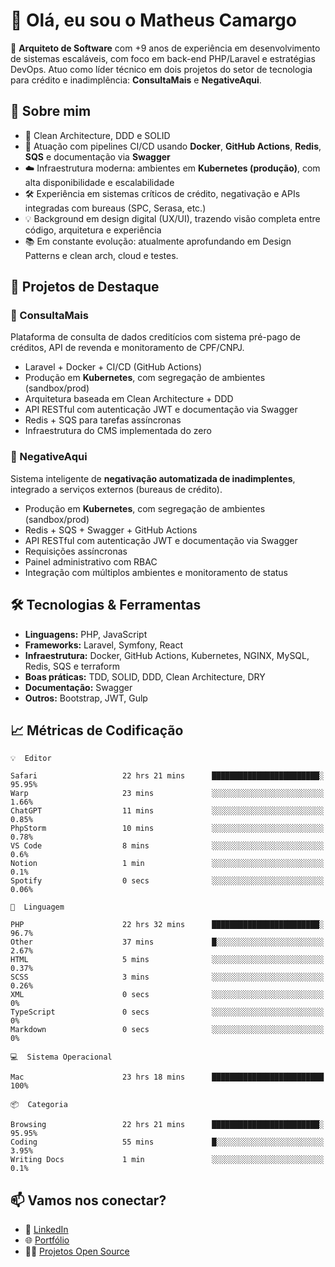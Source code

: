 # 👋 Olá, eu sou o Matheus Camargo

🎯 **Arquiteto de Software** com +9 anos de experiência em desenvolvimento de sistemas escaláveis, com foco em back-end PHP/Laravel e estratégias DevOps. Atuo como líder técnico em dois projetos do setor de tecnologia para crédito e inadimplência: **ConsultaMais** e **NegativeAqui**.

## 🧠 Sobre mim

- 🚀 Clean Architecture, DDD e SOLID
- 🔁 Atuação com pipelines CI/CD usando **Docker**, **GitHub Actions**, **Redis**, **SQS** e documentação via **Swagger**
- ☁️ Infraestrutura moderna: ambientes em **Kubernetes (produção)**, com alta disponibilidade e escalabilidade
- 🛠️ Experiência em sistemas críticos de crédito, negativação e APIs integradas com bureaus (SPC, Serasa, etc.)
- 💡 Background em design digital (UX/UI), trazendo visão completa entre código, arquitetura e experiência
- 📚 Em constante evolução: atualmente aprofundando em Design Patterns e clean arch, cloud e testes.

## 🚧 Projetos de Destaque

### 🔹 ConsultaMais
Plataforma de consulta de dados creditícios com sistema pré-pago de créditos, API de revenda e monitoramento de CPF/CNPJ.

- Laravel + Docker + CI/CD (GitHub Actions)
- Produção em **Kubernetes**, com segregação de ambientes (sandbox/prod)
- Arquitetura baseada em Clean Architecture + DDD
- API RESTful com autenticação JWT e documentação via Swagger
- Redis + SQS para tarefas assíncronas
- Infraestrutura do CMS implementada do zero

### 🔹 NegativeAqui
Sistema inteligente de **negativação automatizada de inadimplentes**, integrado a serviços externos (bureaus de crédito).

- Produção em **Kubernetes**, com segregação de ambientes (sandbox/prod)
- Redis + SQS + Swagger + GitHub Actions
- API RESTful com autenticação JWT e documentação via Swagger
- Requisições assíncronas
- Painel administrativo com RBAC
- Integração com múltiplos ambientes e monitoramento de status

## 🛠️ Tecnologias & Ferramentas

- **Linguagens:** PHP, JavaScript
- **Frameworks:** Laravel, Symfony, React
- **Infraestrutura:** Docker, GitHub Actions, Kubernetes, NGINX, MySQL, Redis, SQS e terraform
- **Boas práticas:** TDD, SOLID, DDD, Clean Architecture, DRY
- **Documentação:** Swagger
- **Outros:** Bootstrap, JWT, Gulp

## 📈 Métricas de Codificação

```text
💡  Editor

Safari                   22 hrs 21 mins      ████████████████████████░     95.95%
Warp                     23 mins             ░░░░░░░░░░░░░░░░░░░░░░░░░      1.66%
ChatGPT                  11 mins             ░░░░░░░░░░░░░░░░░░░░░░░░░      0.85%
PhpStorm                 10 mins             ░░░░░░░░░░░░░░░░░░░░░░░░░      0.78%
VS Code                  8 mins              ░░░░░░░░░░░░░░░░░░░░░░░░░       0.6%
Notion                   1 min               ░░░░░░░░░░░░░░░░░░░░░░░░░       0.1%
Spotify                  0 secs              ░░░░░░░░░░░░░░░░░░░░░░░░░      0.06%
```
```text
💬  Linguagem

PHP                      22 hrs 32 mins      ████████████████████████░      96.7%
Other                    37 mins             █░░░░░░░░░░░░░░░░░░░░░░░░      2.67%
HTML                     5 mins              ░░░░░░░░░░░░░░░░░░░░░░░░░      0.37%
SCSS                     3 mins              ░░░░░░░░░░░░░░░░░░░░░░░░░      0.26%
XML                      0 secs              ░░░░░░░░░░░░░░░░░░░░░░░░░         0%
TypeScript               0 secs              ░░░░░░░░░░░░░░░░░░░░░░░░░         0%
Markdown                 0 secs              ░░░░░░░░░░░░░░░░░░░░░░░░░         0%
```
```text
💻  Sistema Operacional

Mac                      23 hrs 18 mins      █████████████████████████       100%
```
```text
📦  Categoria

Browsing                 22 hrs 21 mins      ████████████████████████░     95.95%
Coding                   55 mins             █░░░░░░░░░░░░░░░░░░░░░░░░      3.95%
Writing Docs             1 min               ░░░░░░░░░░░░░░░░░░░░░░░░░       0.1%
```

## 📫 Vamos nos conectar?

- 💼 [LinkedIn](https://www.linkedin.com/in/matheuscamargoxavier)
- 🌐 [Portfólio](https://matheuscamargo.co)
- 🧑‍💻 [Projetos Open Source](https://github.com/bymatheus)

